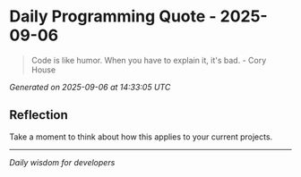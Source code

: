 # Daily Programming Quote - 2025-09-06

> Code is like humor. When you have to explain it, it's bad. - Cory House

*Generated on 2025-09-06 at 14:33:05 UTC*

## Reflection

Take a moment to think about how this applies to your current projects.

---
*Daily wisdom for developers*
